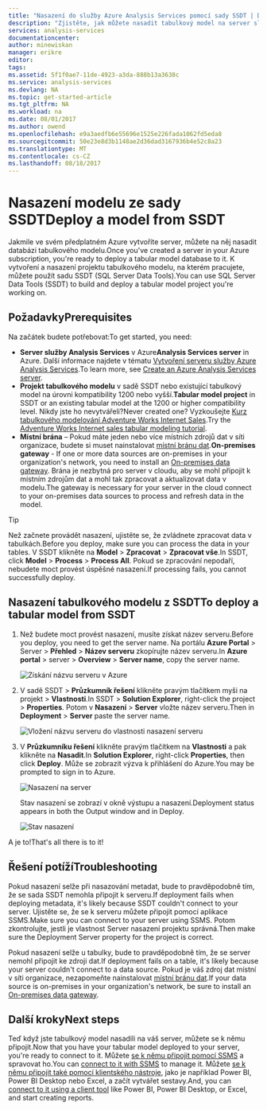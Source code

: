 ```yaml
---
title: "Nasazení do služby Azure Analysis Services pomocí sady SSDT | Dokumentace Microsoftu"
description: "Zjistěte, jak můžete nasadit tabulkový model na server služby Azure Analysis Services pomocí sady SSDT."
services: analysis-services
documentationcenter: 
author: minewiskan
manager: erikre
editor: 
tags: 
ms.assetid: 5f1f0ae7-11de-4923-a3da-888b13a3638c
ms.service: analysis-services
ms.devlang: NA
ms.topic: get-started-article
ms.tgt_pltfrm: NA
ms.workload: na
ms.date: 08/01/2017
ms.author: owend
ms.openlocfilehash: e9a3aedfb6e55696e1525e226fada1062fd5eda8
ms.sourcegitcommit: 50e23e8d3b1148ae2d36dad3167936b4e52c8a23
ms.translationtype: MT
ms.contentlocale: cs-CZ
ms.lasthandoff: 08/18/2017
---
```

# <a name="deploy-a-model-from-ssdt"></a><span data-ttu-id="9b86b-103">Nasazení modelu ze sady SSDT</span><span class="sxs-lookup"><span data-stu-id="9b86b-103">Deploy a model from SSDT</span></span>
<span data-ttu-id="9b86b-104">Jakmile ve svém předplatném Azure vytvoříte server, můžete na něj nasadit databázi tabulkového modelu.</span><span class="sxs-lookup"><span data-stu-id="9b86b-104">Once you've created a server in your Azure subscription, you're ready to deploy a tabular model database to it.</span></span> <span data-ttu-id="9b86b-105">K vytvoření a nasazení projektu tabulkového modelu, na kterém pracujete, můžete použít sadu SSDT (SQL Server Data Tools).</span><span class="sxs-lookup"><span data-stu-id="9b86b-105">You can use SQL Server Data Tools (SSDT) to build and deploy a tabular model project you're working on.</span></span> 

## <a name="prerequisites"></a><span data-ttu-id="9b86b-106">Požadavky</span><span class="sxs-lookup"><span data-stu-id="9b86b-106">Prerequisites</span></span>
<span data-ttu-id="9b86b-107">Na začátek budete potřebovat:</span><span class="sxs-lookup"><span data-stu-id="9b86b-107">To get started, you need:</span></span>

* <span data-ttu-id="9b86b-108">**Server služby Analysis Services** v Azure</span><span class="sxs-lookup"><span data-stu-id="9b86b-108">**Analysis Services server** in Azure.</span></span> <span data-ttu-id="9b86b-109">Další informace najdete v tématu [Vytvoření serveru služby Azure Analysis Services](analysis-services-create-server.md).</span><span class="sxs-lookup"><span data-stu-id="9b86b-109">To learn more, see [Create an Azure Analysis Services server](analysis-services-create-server.md).</span></span>
* <span data-ttu-id="9b86b-110">**Projekt tabulkového modelu** v sadě SSDT nebo existující tabulkový model na úrovni kompatibility 1200 nebo vyšší.</span><span class="sxs-lookup"><span data-stu-id="9b86b-110">**Tabular model project** in SSDT or an existing tabular model at the 1200 or higher compatibility level.</span></span> <span data-ttu-id="9b86b-111">Nikdy jste ho nevytvářeli?</span><span class="sxs-lookup"><span data-stu-id="9b86b-111">Never created one?</span></span> <span data-ttu-id="9b86b-112">Vyzkoušejte [Kurz tabulkového modelování Adventure Works Internet Sales](https://msdn.microsoft.com/library/hh231691.aspx).</span><span class="sxs-lookup"><span data-stu-id="9b86b-112">Try the [Adventure Works Internet sales tabular modeling tutorial](https://msdn.microsoft.com/library/hh231691.aspx).</span></span>
* <span data-ttu-id="9b86b-113">**Místní brána** – Pokud máte jeden nebo více místních zdrojů dat v síti organizace, budete si muset nainstalovat [místní bránu dat](analysis-services-gateway.md).</span><span class="sxs-lookup"><span data-stu-id="9b86b-113">**On-premises gateway** - If one or more data sources are on-premises in your organization's network, you need to install an [On-premises data gateway](analysis-services-gateway.md).</span></span> <span data-ttu-id="9b86b-114">Brána je nezbytná pro server v cloudu, aby se mohl připojit k místním zdrojům dat a mohl tak zpracovat a aktualizovat data v modelu.</span><span class="sxs-lookup"><span data-stu-id="9b86b-114">The gateway is necessary for your server in the cloud connect to your on-premises data sources to process and refresh data in the model.</span></span>

> [!TIP]
> <span data-ttu-id="9b86b-115">Než začnete provádět nasazení, ujistěte se, že zvládnete zpracovat data v tabulkách.</span><span class="sxs-lookup"><span data-stu-id="9b86b-115">Before you deploy, make sure you can process the data in your tables.</span></span> <span data-ttu-id="9b86b-116">V SSDT klikněte na **Model** > **Zpracovat** > **Zpracovat vše**.</span><span class="sxs-lookup"><span data-stu-id="9b86b-116">In SSDT, click **Model** > **Process** > **Process All**.</span></span> <span data-ttu-id="9b86b-117">Pokud se zpracování nepodaří, nebudete moct provést úspěšné nasazení.</span><span class="sxs-lookup"><span data-stu-id="9b86b-117">If processing fails, you cannot successfully deploy.</span></span>
> 
> 

## <a name="to-deploy-a-tabular-model-from-ssdt"></a><span data-ttu-id="9b86b-118">Nasazení tabulkového modelu z SSDT</span><span class="sxs-lookup"><span data-stu-id="9b86b-118">To deploy a tabular model from SSDT</span></span>

1. <span data-ttu-id="9b86b-119">Než budete moct provést nasazení, musíte získat název serveru.</span><span class="sxs-lookup"><span data-stu-id="9b86b-119">Before you deploy, you need to get the server name.</span></span> <span data-ttu-id="9b86b-120">Na portálu **Azure Portal** > Server > **Přehled** > **Název serveru** zkopírujte název serveru.</span><span class="sxs-lookup"><span data-stu-id="9b86b-120">In **Azure portal** > server > **Overview** > **Server name**, copy the server name.</span></span>
   
    ![Získání názvu serveru v Azure](./media/analysis-services-deploy/aas-deploy-get-server-name.png)
2. <span data-ttu-id="9b86b-122">V sadě SSDT > **Průzkumník řešení** klikněte pravým tlačítkem myši na projekt > **Vlastnosti**.</span><span class="sxs-lookup"><span data-stu-id="9b86b-122">In SSDT > **Solution Explorer**, right-click the project > **Properties**.</span></span> <span data-ttu-id="9b86b-123">Potom v **Nasazení** > **Server** vložte název serveru.</span><span class="sxs-lookup"><span data-stu-id="9b86b-123">Then in **Deployment** > **Server** paste the server name.</span></span>   
   
    ![Vložení názvu serveru do vlastnosti nasazení serveru](./media/analysis-services-deploy/aas-deploy-deployment-server-property.png)
3. <span data-ttu-id="9b86b-125">V **Průzkumníku řešení** klikněte pravým tlačítkem na **Vlastnosti** a pak klikněte na **Nasadit**.</span><span class="sxs-lookup"><span data-stu-id="9b86b-125">In **Solution Explorer**, right-click **Properties**, then click **Deploy**.</span></span> <span data-ttu-id="9b86b-126">Může se zobrazit výzva k přihlášení do Azure.</span><span class="sxs-lookup"><span data-stu-id="9b86b-126">You may be prompted to sign in to Azure.</span></span>
   
    ![Nasazení na server](./media/analysis-services-deploy/aas-deploy-deploy.png)
   
    <span data-ttu-id="9b86b-128">Stav nasazení se zobrazí v okně výstupu a nasazení.</span><span class="sxs-lookup"><span data-stu-id="9b86b-128">Deployment status appears in both the Output window and in Deploy.</span></span>
   
    ![Stav nasazení](./media/analysis-services-deploy/aas-deploy-status.png)

<span data-ttu-id="9b86b-130">A je to!</span><span class="sxs-lookup"><span data-stu-id="9b86b-130">That's all there is to it!</span></span>


## <a name="troubleshooting"></a><span data-ttu-id="9b86b-131">Řešení potíží</span><span class="sxs-lookup"><span data-stu-id="9b86b-131">Troubleshooting</span></span>
<span data-ttu-id="9b86b-132">Pokud nasazení selže při nasazování metadat, bude to pravděpodobně tím, že se sada SSDT nemohla připojit k serveru.</span><span class="sxs-lookup"><span data-stu-id="9b86b-132">If deployment fails when deploying metadata, it's likely because SSDT couldn't connect to your server.</span></span> <span data-ttu-id="9b86b-133">Ujistěte se, že se k serveru můžete připojit pomocí aplikace SSMS.</span><span class="sxs-lookup"><span data-stu-id="9b86b-133">Make sure you can connect to your server using SSMS.</span></span> <span data-ttu-id="9b86b-134">Potom zkontrolujte, jestli je vlastnost Server nasazení projektu správná.</span><span class="sxs-lookup"><span data-stu-id="9b86b-134">Then make sure the Deployment Server property for the project is correct.</span></span>

<span data-ttu-id="9b86b-135">Pokud nasazení selže u tabulky, bude to pravděpodobně tím, že se server nemohl připojit ke zdroji dat.</span><span class="sxs-lookup"><span data-stu-id="9b86b-135">If deployment fails on a table, it's likely because your server couldn't connect to a data source.</span></span> <span data-ttu-id="9b86b-136">Pokud je váš zdroj dat místní v síti organizace, nezapomeňte nainstalovat [místní bránu dat](analysis-services-gateway.md).</span><span class="sxs-lookup"><span data-stu-id="9b86b-136">If your data source is on-premises in your organization's network, be sure to install an [On-premises data gateway](analysis-services-gateway.md).</span></span>

## <a name="next-steps"></a><span data-ttu-id="9b86b-137">Další kroky</span><span class="sxs-lookup"><span data-stu-id="9b86b-137">Next steps</span></span>
<span data-ttu-id="9b86b-138">Teď když jste tabulkový model nasadili na váš server, můžete se k němu připojit.</span><span class="sxs-lookup"><span data-stu-id="9b86b-138">Now that you have your tabular model deployed to your server, you're ready to connect to it.</span></span> <span data-ttu-id="9b86b-139">Můžete [se k němu připojit pomocí SSMS](analysis-services-manage.md) a spravovat ho.</span><span class="sxs-lookup"><span data-stu-id="9b86b-139">You can [connect to it with SSMS](analysis-services-manage.md) to manage it.</span></span> <span data-ttu-id="9b86b-140">Můžete [se k němu připojit také pomocí klientského nástroje](analysis-services-connect.md), jako je například Power BI, Power BI Desktop nebo Excel, a začít vytvářet sestavy.</span><span class="sxs-lookup"><span data-stu-id="9b86b-140">And, you can [connect to it using a client tool](analysis-services-connect.md) like Power BI, Power BI Desktop, or Excel, and start creating reports.</span></span>

